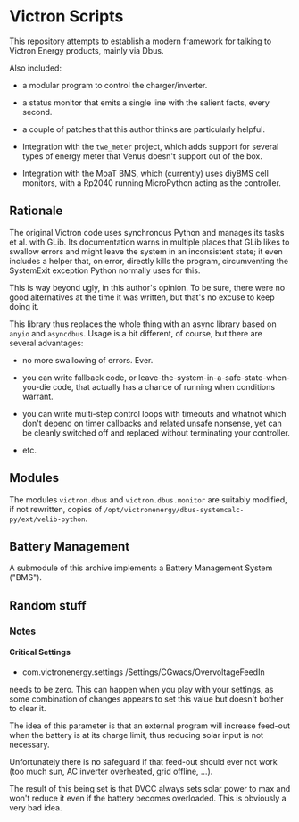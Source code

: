 # Victron Scripts

This repository attempts to establish a modern framework for talking to
Victron Energy products, mainly via Dbus.

Also included:

* a modular program to control the charger/inverter.

* a status monitor that emits a single line with the salient facts, every second.

* a couple of patches that this author thinks are particularly helpful.

* Integration with the `twe_meter` project, which adds support for
  several types of energy meter that Venus doesn't support out of the box.

* Integration with the MoaT BMS, which (currently) uses diyBMS cell monitors,
  with a Rp2040 running MicroPython acting as the controller.

## Rationale

The original Victron code uses synchronous Python and manages its
tasks et al. with GLib. Its documentation warns in multiple places
that GLib likes to swallow errors and might leave the system in an
inconsistent state; it even includes a helper that, on error, directly
kills the program, circumventing the SystemExit exception Python
normally uses for this.

This is way beyond ugly, in this author's opinion. To be sure, there
were no good alternatives at the time it was written, but that's no
excuse to keep doing it.

This library thus replaces the whole thing with an async library based on `anyio`
and `asyncdbus`. Usage is a bit different, of course, but there are several
advantages:

* no more swallowing of errors. Ever.

* you can write fallback code, or leave-the-system-in-a-safe-state-when-you-die
  code, that actually has a chance of running when conditions warrant.

* you can write multi-step control loops with timeouts and whatnot
  which don't depend on timer callbacks and related unsafe nonsense,
  yet can be cleanly switched off and replaced without terminating your
  controller.

* etc.

## Modules

The modules `victron.dbus` and `victron.dbus.monitor` are suitably modified,
if not rewritten, copies of `/opt/victronenergy/dbus-systemcalc-py/ext/velib-python`.

## Battery Management

A submodule of this archive implements a Battery Management System ("BMS").

## Random stuff

### Notes

#### Critical Settings

* com.victronenergy.settings /Settings/CGwacs/OvervoltageFeedIn

needs to be zero. This can happen when you play with your settings,
as some combination of changes appears to set this value but doesn't
bother to clear it.

The idea of this parameter is that an external program will increase
feed-out when the battery is at its charge limit, thus reducing solar
input is not necessary.

Unfortunately there is no safeguard if that feed-out should ever
not work (too much sun, AC inverter overheated, grid offline, …).

The result of this being set is that DVCC always sets solar power to
max and won't reduce it even if the battery becomes overloaded.
This is obviously a very bad idea.

